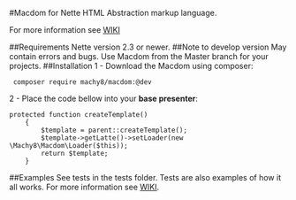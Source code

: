 #Macdom for Nette
HTML Abstraction markup language.

For more information see [WIKI](https://github.com/Machy8/Macdom-for-Nette/wiki)

##Requirements
Nette version 2.3 or newer.
##Note to develop version
May contain errors and bugs. Use Macdom from the Master branch for your projects.
##Installation
1 - Download the Macdom using composer:
```
 composer require machy8/macdom:@dev
```
2 - Place the code bellow into your **base presenter**:
```
protected function createTemplate()
    {
        $template = parent::createTemplate();
        $template->getLatte()->setLoader(new \Machy8\Macdom\Loader($this));
        return $template;
    }
```

##Examples
See tests in the tests folder. Tests are also examples of how it all works. For more information see [WIKI](https://github.com/Machy8/Macdom-for-Nette/wiki).
